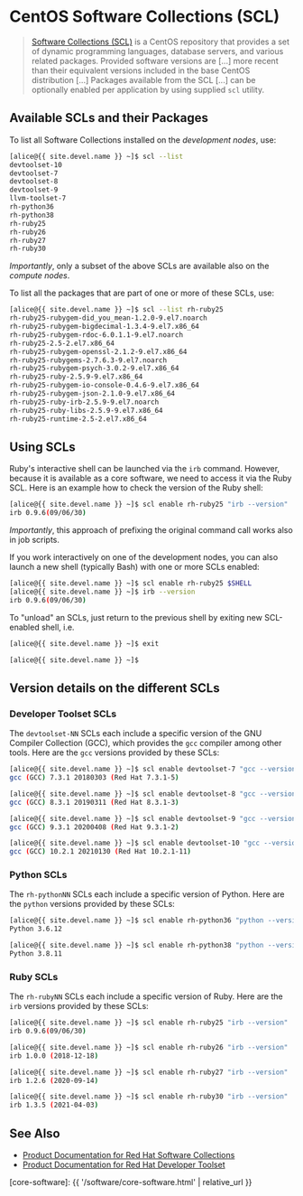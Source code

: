 # CentOS Software Collections (SCL)

> [Software Collections (SCL)](https://en.wikipedia.org/wiki/CentOS#Add-ons_releases) is a CentOS repository that provides a set of dynamic programming languages, database servers, and various related packages. Provided software versions are [...] more recent than their equivalent versions included in the base CentOS distribution [...]  Packages available from the SCL [...] can be optionally enabled per application by using supplied `scl` utility.


## Available SCLs and their Packages

To list all Software Collections installed on the _development nodes_, use:

<!-- code-block label="list" -->
```sh
[alice@{{ site.devel.name }} ~]$ scl --list
devtoolset-10
devtoolset-7
devtoolset-8
devtoolset-9
llvm-toolset-7
rh-python36
rh-python38
rh-ruby25
rh-ruby26
rh-ruby27
rh-ruby30
```

_Importantly_, only a subset of the above SCLs are available also on the _compute nodes_.


To list all the packages that are part of one or more of these SCLs, use:

<!-- code-block label="list-one" -->
```sh
[alice@{{ site.devel.name }} ~]$ scl --list rh-ruby25
rh-ruby25-rubygem-did_you_mean-1.2.0-9.el7.noarch
rh-ruby25-rubygem-bigdecimal-1.3.4-9.el7.x86_64
rh-ruby25-rubygem-rdoc-6.0.1.1-9.el7.noarch
rh-ruby25-2.5-2.el7.x86_64
rh-ruby25-rubygem-openssl-2.1.2-9.el7.x86_64
rh-ruby25-rubygems-2.7.6.3-9.el7.noarch
rh-ruby25-rubygem-psych-3.0.2-9.el7.x86_64
rh-ruby25-ruby-2.5.9-9.el7.x86_64
rh-ruby25-rubygem-io-console-0.4.6-9.el7.x86_64
rh-ruby25-rubygem-json-2.1.0-9.el7.x86_64
rh-ruby25-ruby-irb-2.5.9-9.el7.noarch
rh-ruby25-ruby-libs-2.5.9-9.el7.x86_64
rh-ruby25-runtime-2.5-2.el7.x86_64
```


## Using SCLs

Ruby's interactive shell can be launched via the `irb` command.  However, because it is available as a core software, we need to access it via the Ruby SCL.  Here is an example how to check the version of the Ruby shell:

<!-- code-block label="ruby-ex-1" -->
```sh
[alice@{{ site.devel.name }} ~]$ scl enable rh-ruby25 "irb --version"
irb 0.9.6(09/06/30)
```

_Importantly_, this approach of prefixing the original command call works also in job scripts.


If you work interactively on one of the development nodes, you can also launch a new shell (typically Bash) with one or more SCLs enabled:

<!-- code-block label="ruby-ex-2" -->
```sh
[alice@{{ site.devel.name }} ~]$ scl enable rh-ruby25 $SHELL
[alice@{{ site.devel.name }} ~]$ irb --version
irb 0.9.6(09/06/30)
```

To "unload" an SCLs, just return to the previous shell by exiting new SCL-enabled shell, i.e.

```sh
[alice@{{ site.devel.name }} ~]$ exit

[alice@{{ site.devel.name }} ~]$ 
```


## Version details on the different SCLs

### Developer Toolset SCLs

The `devtoolset-NN` SCLs each include a specific version of the GNU Compiler Collection (GCC), which provides the `gcc` compiler among other tools.  Here are the `gcc` versions provided by these SCLs:

```sh
[alice@{{ site.devel.name }} ~]$ scl enable devtoolset-7 "gcc --version | head -1"
gcc (GCC) 7.3.1 20180303 (Red Hat 7.3.1-5)

[alice@{{ site.devel.name }} ~]$ scl enable devtoolset-8 "gcc --version | head -1"
gcc (GCC) 8.3.1 20190311 (Red Hat 8.3.1-3)

[alice@{{ site.devel.name }} ~]$ scl enable devtoolset-9 "gcc --version | head -1"
gcc (GCC) 9.3.1 20200408 (Red Hat 9.3.1-2)

[alice@{{ site.devel.name }} ~]$ scl enable devtoolset-10 "gcc --version | head -1"
gcc (GCC) 10.2.1 20210130 (Red Hat 10.2.1-11)
```


### Python SCLs

The `rh-pythonNN` SCLs each include a specific version of Python.  Here are the `python` versions provided by these SCLs:

```sh
[alice@{{ site.devel.name }} ~]$ scl enable rh-python36 "python --version"
Python 3.6.12

[alice@{{ site.devel.name }} ~]$ scl enable rh-python38 "python --version"
Python 3.8.11
```


### Ruby SCLs

The `rh-rubyNN` SCLs each include a specific version of Ruby.  Here are the `irb` versions provided by these SCLs:

```sh
[alice@{{ site.devel.name }} ~]$ scl enable rh-ruby25 "irb --version"
irb 0.9.6(09/06/30)

[alice@{{ site.devel.name }} ~]$ scl enable rh-ruby26 "irb --version"
irb 1.0.0 (2018-12-18)

[alice@{{ site.devel.name }} ~]$ scl enable rh-ruby27 "irb --version"
irb 1.2.6 (2020-09-14)

[alice@{{ site.devel.name }} ~]$ scl enable rh-ruby30 "irb --version"
irb 1.3.5 (2021-04-03)
```


## See Also

* [Product Documentation for Red Hat Software Collections](https://access.redhat.com/documentation/en-us/red_hat_software_collections/)
* [Product Documentation for Red Hat Developer Toolset](https://access.redhat.com/documentation/en-us/red_hat_developer_toolset/)


[core-software]: {{ '/software/core-software.html' | relative_url }}
